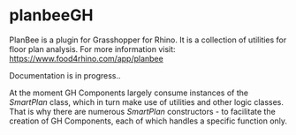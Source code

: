 # planbeeGH

PlanBee is a plugin for Grasshopper for Rhino. It is a collection of utilities for floor plan analysis.
For more information visit: https://www.food4rhino.com/app/planbee

Documentation is in progress..

At the moment GH Components largely consume instances of the <em> SmartPlan </em> class, which in turn make use of utilities and other logic classes. That is why there are numerous <em> SmartPlan </em> constructors - to facilitate the creation of GH Components, each of which handles a specific function only. 
